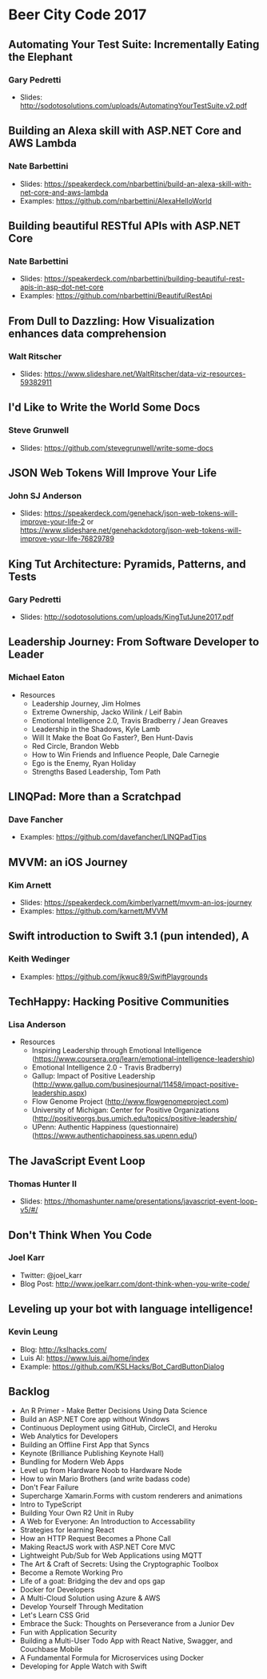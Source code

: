 # Beer City Code 2017

## Automating Your Test Suite: Incrementally Eating the Elephant

### Gary Pedretti

* Slides: http://sodotosolutions.com/uploads/AutomatingYourTestSuite.v2.pdf

## Building an Alexa skill with ASP.NET Core and AWS Lambda

### Nate Barbettini

* Slides: https://speakerdeck.com/nbarbettini/build-an-alexa-skill-with-net-core-and-aws-lambda
* Examples: https://github.com/nbarbettini/AlexaHelloWorld

## Building beautiful RESTful APIs with ASP.NET Core

### Nate Barbettini

* Slides: https://speakerdeck.com/nbarbettini/building-beautiful-rest-apis-in-asp-dot-net-core
* Examples: https://github.com/nbarbettini/BeautifulRestApi

## From Dull to Dazzling: How Visualization enhances data comprehension

### Walt Ritscher

* Slides: https://www.slideshare.net/WaltRitscher/data-viz-resources-59382911

## I'd Like to Write the World Some Docs

### Steve Grunwell

* Slides: https://github.com/stevegrunwell/write-some-docs

## JSON Web Tokens Will Improve Your Life

### John SJ Anderson

* Slides: https://speakerdeck.com/genehack/json-web-tokens-will-improve-your-life-2 or https://www.slideshare.net/genehackdotorg/json-web-tokens-will-improve-your-life-76829789

## King Tut Architecture: Pyramids, Patterns, and Tests

### Gary Pedretti

* Slides: http://sodotosolutions.com/uploads/KingTutJune2017.pdf

## Leadership Journey: From Software Developer to Leader

### Michael Eaton

* Resources
    * Leadership Journey, Jim Holmes 
    * Extreme Ownership, Jacko Wilink / Leif Babin 
    * Emotional Intelligence 2.0, Travis Bradberry / Jean Greaves 
    * Leadership in the Shadows, Kyle Lamb 
    * Will It Make the Boat Go Faster?, Ben Hunt-Davis 
    * Red Circle, Brandon Webb 
    * How to Win Friends and Influence People, Dale Carnegie 
    * Ego is the Enemy, Ryan Holiday 
    * Strengths Based Leadership, Tom Path 

## LINQPad: More than a Scratchpad

### Dave Fancher

* Examples: https://github.com/davefancher/LINQPadTips

## MVVM: an iOS Journey

### Kim Arnett

* Slides: https://speakerdeck.com/kimberlyarnett/mvvm-an-ios-journey
* Examples: https://github.com/karnett/MVVM

## Swift introduction to Swift 3.1 (pun intended), A

### Keith Wedinger

* Examples: https://github.com/jkwuc89/SwiftPlaygrounds

## TechHappy: Hacking Positive Communities

### Lisa Anderson

* Resources
    * Inspiring Leadership through Emotional Intelligence (https://www.coursera.org/learn/emotional-intelligence-leadership) 
    * Emotional Intelligence 2.0 - Travis Bradberry) 
    * Gallup: Impact of Positive Leadership (http://www.gallup.com/businesjournal/11458/impact-positive-leadership.aspx) 
    * Flow Genome Project (http://www.flowgenomeproject.com) 
    * University of Michigan: Center for Positive Organizations (http://positiveorgs.bus.umich.edu/topics/positive-leadership/ 
    * UPenn: Authentic Happiness (questionnaire) (https://www.authentichappiness.sas.upenn.edu/)

## The JavaScript Event Loop

### Thomas Hunter II

* Slides: https://thomashunter.name/presentations/javascript-event-loop-v5/#/

## Don't Think When You Code

### Joel Karr

* Twitter: @joel_karr
* Blog Post: http://www.joelkarr.com/dont-think-when-you-write-code/

## Leveling up your bot with language intelligence!

### Kevin Leung

* Blog: http://kslhacks.com/
* Luis AI: https://www.luis.ai/home/index
* Example: https://github.com/KSLHacks/Bot_CardButtonDialog

## Backlog

* An R Primer - Make Better Decisions Using Data Science 
* Build an ASP.NET Core app without Windows
* Continuous Deployment using GitHub, CircleCI, and Heroku
* Web Analytics for Developers
* Building an Offline First App that Syncs
* Keynote (Brilliance Publishing Keynote Hall)
* Bundling for Modern Web Apps
* Level up from Hardware Noob to Hardware Node
* How to win Mario Brothers (and write badass code)
* Don't Fear Failure
* Supercharge Xamarin.Forms with custom renderers and animations
* Intro to TypeScript
* Building Your Own R2 Unit in Ruby
* A Web for Everyone: An Introduction to Accessability
* Strategies for learning React
* How an HTTP Request Becomes a Phone Call
* Making ReactJS work with ASP.NET Core MVC
* Lightweight Pub/Sub for Web Applications using MQTT
* The Art & Craft of Secrets: Using the Cryptographic Toolbox
* Become a Remote Working Pro
* Life of a goat: Bridging the dev and ops gap
* Docker for Developers
* A Multi-Cloud Solution using Azure & AWS
* Develop Yourself Through Meditation
* Let's Learn CSS Grid
* Embrace the Suck: Thoughts on Perseverance from a Junior Dev
* Fun with Application Security
* Building a Multi-User Todo App with React Native, Swagger, and Couchbase Mobile
* A Fundamental Formula for Microservices using Docker
* Developing for Apple Watch with Swift
